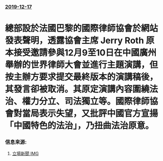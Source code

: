 ### [2019-12-17](/news/2019/12/17/index.md)

##### 
# 總部設於法國巴黎的國際律師協會於網站發表聲明，透露協會主席 Jerry Roth 原本接受邀請參與12月9至10日在中國廣州舉辦的世界律師大會並進行主題演講，但按主辦方要求提交最終版本的演講稿後，其發言卻被取消。其原定演講內容圍繞法治、權力分立、司法獨立等。國際律師協會對當局表示失望，又批評中國官方宣揚「中國特色的法治」，乃扭曲法治原意。 




### 信息来源:

1. [立場新聞  ](https://www.thestandnews.com/china/%E5%BB%A3%E5%B7%9E-%E4%B8%96%E7%95%8C%E5%BE%8B%E5%B8%AB%E5%A4%A7%E6%9C%83-%E5%8F%96%E6%B6%88%E5%9C%8B%E9%9A%9B%E5%BE%8B%E5%B8%AB%E5%8D%94%E6%9C%83%E4%B8%BB%E5%B8%AD%E7%99%BC%E8%A8%80-%E8%AC%9B%E7%A8%BF%E6%8E%A8%E5%BB%A3%E6%B3%95%E6%B2%BB%E5%8F%B8%E6%B3%95%E7%8D%A8%E7%AB%8B/) [IMG](https://thestandnews.com/static/v3/images/standhk-og-600x315.png)
